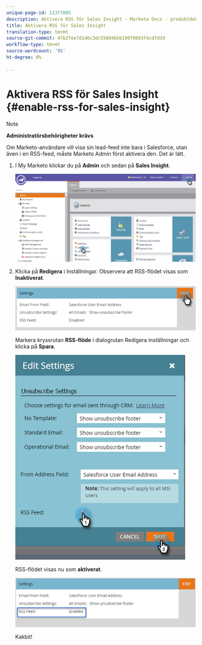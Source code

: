 ```yaml
---
unique-page-id: 11377005
description: Aktivera RSS för Sales Insight - Marketo Docs - produktdokumentation
title: Aktivera RSS för Sales Insight
translation-type: tm+mt
source-git-commit: 47b2fee7d146c3dc558d4bbb10070683f4cdfd3d
workflow-type: tm+mt
source-wordcount: '95'
ht-degree: 0%

---
```



# Aktivera RSS för Sales Insight {#enable-rss-for-sales-insight}

>[!NOTE]
>
>**Administratörsbehörigheter krävs**

Om Marketo-användare vill visa sin lead-feed inte bara i Salesforce, utan även i en RSS-feed, måste Marketo Admin först aktivera den. Det är lätt.

1. I My Marketo klickar du på **Admin** och sedan på **Sales Insight**.

   ![](assets/set-up-rss-1-hands.png)

1. Klicka på **Redigera** i Inställningar. Observera att RSS-flödet visas som **Inaktiverat**.

   ![](assets/rss-settings-tab.png)

   Markera kryssrutan **RSS-flöde** i dialogrutan Redigera inställningar och klicka på **Spara**.

   ![](assets/rss-edit-settings-2-hands.png)

   RSS-flödet visas nu som **aktiverat**.

   ![](assets/rss-final-box.png)

   Kakbit!


